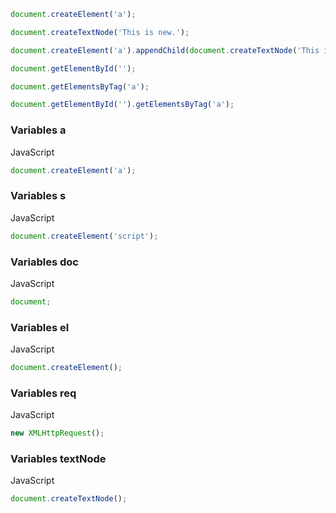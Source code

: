 ```javascript
document.createElement('a');
```
```javascript
document.createTextNode('This is new.');
```
```javascript
document.createElement('a').appendChild(document.createTextNode('This is new.'));
```
```javascript
document.getElementById('');
```
```javascript
document.getElementsByTag('a');
```
```javascript
document.getElementById('').getElementsByTag('a');
```

### Variables a
JavaScript
```javascript
document.createElement('a');
```

### Variables s
JavaScript
```javascript
document.createElement('script');
```

### Variables doc
JavaScript
```javascript
document;
```

### Variables el
JavaScript
```javascript
document.createElement();
```

### Variables req
JavaScript
```javascript
new XMLHttpRequest();
```

### Variables textNode
JavaScript
```javascript
document.createTextNode();
```

